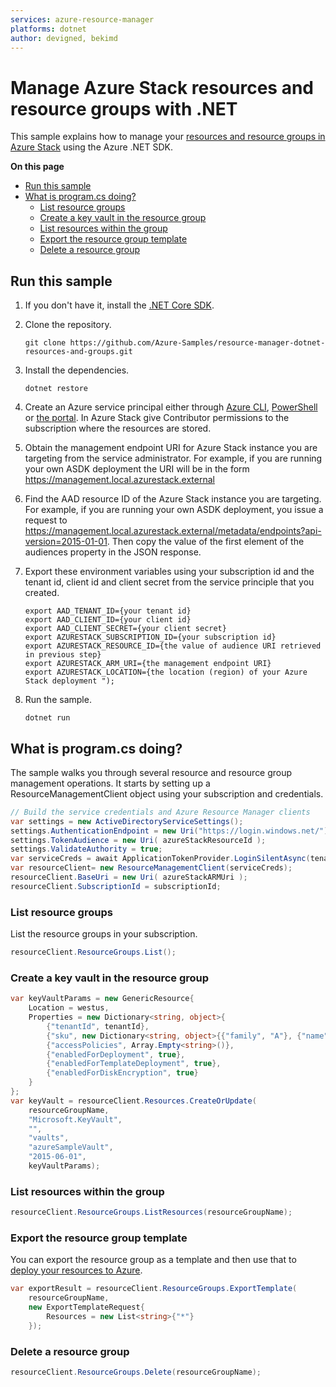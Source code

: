 ```yaml
---
services: azure-resource-manager
platforms: dotnet
author: devigned, bekimd
---
```


# Manage Azure Stack resources and resource groups with .NET

This sample explains how to manage your
[resources and resource groups in Azure Stack](https://azure.microsoft.com/en-us/documentation/articles/resource-group-overview/#resource-groups)
using the Azure .NET SDK.

**On this page**

- [Run this sample](#run)
- [What is program.cs doing?](#example)
    - [List resource groups](#list-groups)
    - [Create a key vault in the resource group](#create-resource)
    - [List resources within the group](#list-resources)
    - [Export the resource group template](#export)
    - [Delete a resource group](#delete-group)

<a id="run"></a>
## Run this sample

1. If you don't have it, install the [.NET Core SDK](https://www.microsoft.com/net/core).

1. Clone the repository.

    ```
    git clone https://github.com/Azure-Samples/resource-manager-dotnet-resources-and-groups.git
    ```

1. Install the dependencies.

    ```
    dotnet restore
    ```

1. Create an Azure service principal either through
    [Azure CLI](https://azure.microsoft.com/documentation/articles/resource-group-authenticate-service-principal-cli/),
    [PowerShell](https://azure.microsoft.com/documentation/articles/resource-group-authenticate-service-principal/)
    or [the portal](https://azure.microsoft.com/documentation/articles/resource-group-create-service-principal-portal/).
   In Azure Stack give Contributor permissions to the subscription where the resources are stored.  

1. Obtain the management endpoint URI for Azure Stack instance you are targeting from the service administrator. For example, if you are running your own ASDK deployment the URI will be in the form https://management.local.azurestack.external 

1. Find the AAD resource ID of the Azure Stack instance you are targeting. For example, if you are running your own ASDK deployment, you issue a request to https://management.local.azurestack.external/metadata/endpoints?api-version=2015-01-01. Then copy the value of the first element of the audiences property in the JSON response. 

1. Export these environment variables using your subscription id and the tenant id, client id and client secret from the service principle that you created. 

    ```
    export AAD_TENANT_ID={your tenant id}
    export AAD_CLIENT_ID={your client id}
    export AAD_CLIENT_SECRET={your client secret}
    export AZURESTACK_SUBSCRIPTION_ID={your subscription id}
    export AZURESTACK_RESOURCE_ID={the value of audience URI retrieved in previous step}
    export AZURESTACK_ARM_URI={the management endpoint URI}
    export AZURESTACK_LOCATION={the location (region) of your Azure Stack deployment ");
    ```

1. Run the sample.

    ```
    dotnet run
    ```

<a id="example"></a>
## What is program.cs doing?

The sample walks you through several resource and resource group management operations.
It starts by setting up a ResourceManagementClient object using your subscription and credentials.

```csharp
// Build the service credentials and Azure Resource Manager clients
var settings = new ActiveDirectoryServiceSettings();
settings.AuthenticationEndpoint = new Uri("https://login.windows.net/");
settings.TokenAudience = new Uri( azureStackResourceId );
settings.ValidateAuthority = true;
var serviceCreds = await ApplicationTokenProvider.LoginSilentAsync(tenantId, clientId, secret, settings);
var resourceClient= new ResourceManagementClient(serviceCreds);
resourceClient.BaseUri = new Uri( azureStackARMUri );
resourceClient.SubscriptionId = subscriptionId;
```

<a id="list-groups"></a>
### List resource groups

List the resource groups in your subscription.

```csharp
resourceClient.ResourceGroups.List();
```

<a id="create-resource"></a>
### Create a key vault in the resource group

```csharp
var keyVaultParams = new GenericResource{
    Location = westus,
    Properties = new Dictionary<string, object>{
        {"tenantId", tenantId},
        {"sku", new Dictionary<string, object>{{"family", "A"}, {"name", "standard"}}},
        {"accessPolicies", Array.Empty<string>()},
        {"enabledForDeployment", true},
        {"enabledForTemplateDeployment", true},
        {"enabledForDiskEncryption", true}
    }
};
var keyVault = resourceClient.Resources.CreateOrUpdate(
    resourceGroupName,
    "Microsoft.KeyVault",
    "",
    "vaults",
    "azureSampleVault",
    "2015-06-01",
    keyVaultParams);
```

<a id="list-resources"></a>
### List resources within the group

```csharp
resourceClient.ResourceGroups.ListResources(resourceGroupName);
```

<a id="export"></a>
### Export the resource group template

You can export the resource group as a template and then use that
to [deploy your resources to Azure](https://azure.microsoft.com/documentation/samples/resource-manager-dotnet-template-deployment/).

```csharp
var exportResult = resourceClient.ResourceGroups.ExportTemplate(
    resourceGroupName, 
    new ExportTemplateRequest{ 
        Resources = new List<string>{"*"}
    });
```

<a id="delete-group"></a>
### Delete a resource group

```csharp
resourceClient.ResourceGroups.Delete(resourceGroupName);
```
